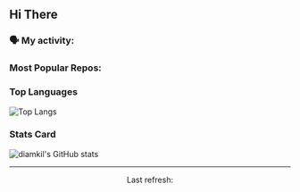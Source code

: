 ## Hi There

### 🗣 My activity:

<!--GITHUB_ACTIVITY:{"rows": 5}-->

### Most Popular Repos:

<!--GITHUB_REPOS:{"rows": 4}-->

### Top Languages

![Top Langs](https://github-readme-stats.vercel.app/api/top-langs/?username=diamkil&layout=compact&langs_count=6)

### Stats Card

![diamkil's GitHub stats](https://github-readme-stats.vercel.app/api?username=diamkil&count_private=true&show_icons=true)

---

<p align="center">
  Last refresh: 
  <b><!--TIMESTAMP--></b>
</p>
